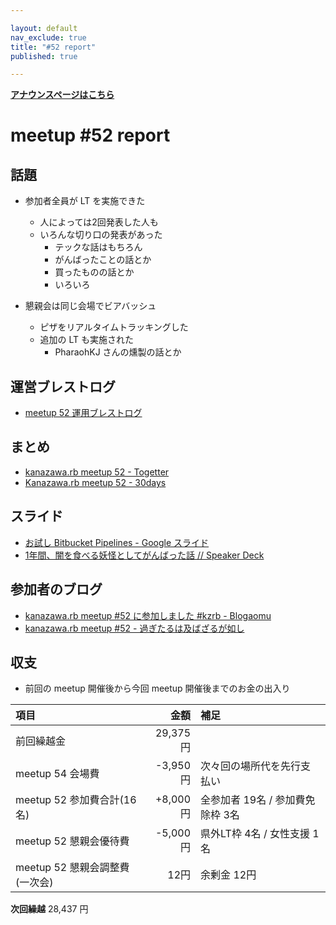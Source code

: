 ```yaml
---

layout: default
nav_exclude: true
title: "#52 report"
published: true

---
```


<div style="text-align: left;"><a href="../"><strong>アナウンスページはこちら</strong></a></div>

# meetup #52 report

## 話題

* 参加者全員が LT を実施できた
  * 人によっては2回発表した人も
  * いろんな切り口の発表があった
    * テックな話はもちろん
    * がんばったことの話とか
    * 買ったものの話とか
    * いろいろ

* 懇親会は同じ会場でビアバッシュ
  * ピザをリアルタイムトラッキングした
  * 追加の LT も実施された
    * PharaohKJ さんの燻製の話とか

## 運営ブレストログ

* [meetup 52 運用ブレストログ](https://github.com/kanazawarb/meetup/wiki/meetup-52-%E9%81%8B%E7%94%A8%E3%83%96%E3%83%AC%E3%82%B9%E3%83%88%E3%83%AD%E3%82%B0)

## まとめ

* [kanazawa.rb meetup 52 - Togetter](https://togetter.com/li/1060581)
* [Kanazawa.rb meetup 52 - 30days](http://30d.jp/kzrb/42)


## スライド

* [お試し Bitbucket Pipelines \- Google スライド](https://docs.google.com/presentation/d/1cw3YU-DljHAEycWRVUbr1_YaKSnmthP93xAN3P25xI4/edit#slide=id.p)
* [1年間、闇を食べる妖怪としてがんばった話 // Speaker Deck](https://speakerdeck.com/yu_kgr/1nian-jian-an-woshi-beruyao-guai-tositeganbatutahua)

## 参加者のブログ

* [kanazawa\.rb meetup \#52 に参加しました \#kzrb \- Blogaomu](http://www.blogaomu.com/entry/kzrb52)
* [kanazawa\.rb meetup \#52 \- 過ぎたるは及ばざるが如し](http://cotton-desu.hatenablog.com/entry/2016/12/19/222803)


## 収支

* 前回の meetup 開催後から今回 meetup 開催後までのお金の出入り

|項目                           |金額         |補足                                               |
|:------------------------------|------------:|:--------------------------------------------------|
| 前回繰越金                    |    29,375円 |                                                   |
| meetup 54 会場費              |    -3,950円 | 次々回の場所代を先行支払い                        |
| meetup 52 参加費合計(16名)    |    +8,000円 | 全参加者 19名 / 参加費免除枠 3名                  |
| meetup 52 懇親会優待費        |    -5,000円 | 県外LT枠 4名 / 女性支援 1名                       |
| meetup 52 懇親会調整費(一次会)|        12円 | 余剰金 12円                                       |

**次回繰越**  28,437 円

